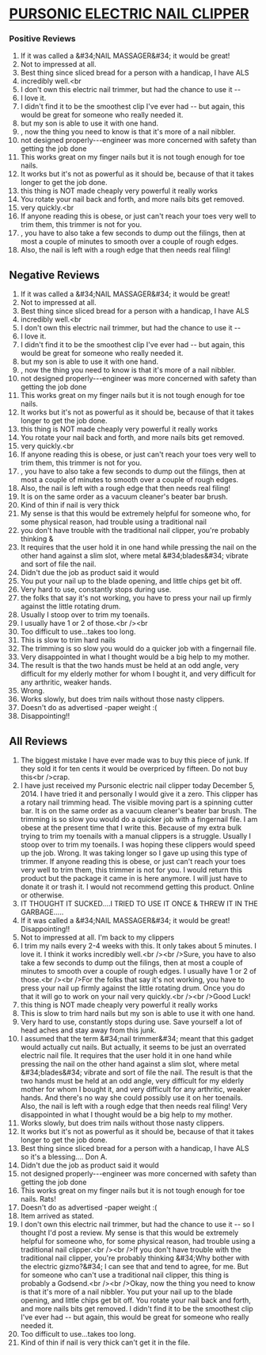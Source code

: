# [PURSONIC ELECTRIC NAIL CLIPPER](https://products.checkmycream.com/products/PURSONIC-ELECTRIC-NAIL-CLIPPER.html)

### Positive Reviews

<ol>
      <li>If it was called a &amp;#34;NAIL MASSAGER&amp;#34; it would be great!  </li>
      <li>Not to impressed at all.</li>
      <li>Best thing since sliced bread for a person with a handicap, I have ALS</li>
      <li>incredibly well.&lt;br</li>
      <li>I don&#x27;t own this electric nail trimmer, but had the chance to use it --</li>
      <li>I love it.</li>
      <li>I didn&#x27;t find it to be the smoothest clip I&#x27;ve ever had -- but again, this would be great for someone who really needed it.</li>
      <li>but my son is able to use it with one hand.</li>
      <li>, now the thing you need to know is that it&#x27;s more of a nail nibbler.</li>
      <li>not designed properly---engineer was more concerned with safety than getting the job done</li>
      <li>This works great on my finger nails but it is not tough enough for toe nails.  </li>
      <li>It works but it&#x27;s not as powerful as it should be, because of that it takes longer to get the job done.</li>
      <li>this thing is NOT made cheaply very powerful it really works</li>
      <li>You rotate your nail back and forth, and more nails bits get removed.</li>
      <li>very quickly.&lt;br</li>
      <li>If anyone reading this is obese, or just can&#x27;t reach your toes very well to trim them, this trimmer is not for you.  </li>
      <li>, you have to also take a few seconds to dump out the filings, then at most a couple of minutes to smooth over a couple of rough edges.</li>
      <li>Also, the nail is left with a rough edge that then needs real filing!  </li>
</ol>


<h2>Negative Reviews</h2>
<ol>
<li> If it was called a &amp;#34;NAIL MASSAGER&amp;#34; it would be great!  </li>
<li> Not to impressed at all.</li>
<li> Best thing since sliced bread for a person with a handicap, I have ALS</li>
<li> incredibly well.&lt;br</li>
<li> I don&#x27;t own this electric nail trimmer, but had the chance to use it --</li>
<li> I love it.</li>
<li> I didn&#x27;t find it to be the smoothest clip I&#x27;ve ever had -- but again, this would be great for someone who really needed it.</li>
<li> but my son is able to use it with one hand.</li>
<li> , now the thing you need to know is that it&#x27;s more of a nail nibbler.</li>
<li> not designed properly---engineer was more concerned with safety than getting the job done</li>
<li> This works great on my finger nails but it is not tough enough for toe nails.  </li>
<li> It works but it&#x27;s not as powerful as it should be, because of that it takes longer to get the job done.</li>
<li> this thing is NOT made cheaply very powerful it really works</li>
<li> You rotate your nail back and forth, and more nails bits get removed.</li>
<li> very quickly.&lt;br</li>
<li> If anyone reading this is obese, or just can&#x27;t reach your toes very well to trim them, this trimmer is not for you.  </li>
<li> , you have to also take a few seconds to dump out the filings, then at most a couple of minutes to smooth over a couple of rough edges.</li>
<li> Also, the nail is left with a rough edge that then needs real filing!  </li>
<li> It is on the same order as a vacuum cleaner&#x27;s beater bar brush.  </li>
<li> Kind of thin if nail is very thick</li>
<li> My sense is that this would be extremely helpful for someone who, for some physical reason, had trouble using a traditional nail</li>
<li> you don&#x27;t have trouble with the traditional nail clipper, you&#x27;re probably thinking &amp;</li>
<li> It requires that the user hold it in one hand while pressing the nail on the other hand against a slim slot, where metal &amp;#34;blades&amp;#34; vibrate and sort of file the nail.  </li>
<li> Didn&#x27;t due the job as product said it would</li>
<li> You put your nail up to the blade opening, and little chips get bit off.</li>
<li> Very hard to use, constantly stops during use.</li>
<li> the folks that say it&#x27;s not working, you have to press your nail up firmly against the little rotating drum.</li>
<li> Usually I stoop over to trim my toenails.  </li>
<li> I usually have 1 or 2 of those.&lt;br /&gt;&lt;br</li>
<li> Too difficult to use...takes too long.</li>
<li> This is slow to trim hard nails</li>
<li> The trimming is so slow you would do a quicker job with a fingernail file.  </li>
<li> Very disappointed in what I thought would be a big help to my mother.</li>
<li> The result is that the two hands must be held at an odd angle, very difficult for my elderly mother for whom I bought it, and very difficult for any arthritic, weaker hands.  </li>
<li> Wrong.  </li>
<li> Works slowly, but does trim nails without those nasty clippers.</li>
<li> Doesn&#x27;t do as advertised -paper weight :(</li>
<li> Disappointing!!</li>
</ol>

<h2>All Reviews</h2>

<ol>
    <li> The biggest mistake I have ever made was to buy this piece of junk. If they sold it for ten cents it would be overpriced by fifteen. Do not buy this&lt;br /&gt;crap.</li>
    <li> I have just received my Pursonic electric nail clipper today December 5, 2014.  I have tried it and personally I would give it a zero.  This clipper has a rotary nail trimming head.  The visible moving part is a spinning cutter bar.  It is on the same order as a vacuum cleaner&#x27;s beater bar brush.  The trimming is so slow you would do a quicker job with a fingernail file.  I am obese at the present time that I write this.  Because of my extra bulk trying to trim my toenails with a manual clippers is a struggle.  Usually I stoop over to trim my toenails.  I was hoping these clippers would speed up the job.  Wrong.  It was taking longer so I gave up using this type of trimmer.  If anyone reading this is obese, or just can&#x27;t reach your toes very well to trim them, this trimmer is not for you.  I would return this product but the package it came in is here anymore.  I will just have to donate it or trash it.  I would not recommend getting this product.  Online or otherwise.</li>
    <li> IT THOUGHT IT SUCKED....I TRIED TO USE IT ONCE &amp; THREW IT IN THE GARBAGE.....</li>
    <li> If it was called a &amp;#34;NAIL MASSAGER&amp;#34; it would be great!  Disappointing!!</li>
    <li> Not to impressed at all. I&#x27;m back to my clippers</li>
    <li> I trim my nails every 2-4 weeks with this. It only takes about 5 minutes. I love it. I think it works incredibly well.&lt;br /&gt;&lt;br /&gt;Sure, you have to also take a few seconds to dump out the filings, then at most a couple of minutes to smooth over a couple of rough edges. I usually have 1 or 2 of those.&lt;br /&gt;&lt;br /&gt;For the folks that say it&#x27;s not working, you have to press your nail up firmly against the little rotating drum. Once you do that it will go to work on your nail very quickly.&lt;br /&gt;&lt;br /&gt;Good Luck!</li>
    <li> this thing is NOT made cheaply very powerful it really works</li>
    <li> This is slow to trim hard nails but my son is able to use it with one hand.</li>
    <li> Very hard to use, constantly stops during use. Save yourself a lot of head aches and stay away from this junk.</li>
    <li> I assumed that the term &amp;#34;nail trimmer&amp;#34; meant that this gadget would actually cut nails.  But actually, it seems to be just an overrated electric nail file.  It requires that the user hold it in one hand while pressing the nail on the other hand against a slim slot, where metal &amp;#34;blades&amp;#34; vibrate and sort of file the nail.  The result is that the two hands must be held at an odd angle, very difficult for my elderly mother for whom I bought it, and very difficult for any arthritic, weaker hands.  And there&#x27;s no way she could possibly use it on her toenails.  Also, the nail is left with a rough edge that then needs real filing!  Very disappointed in what I thought would be a big help to my mother.</li>
    <li> Works slowly, but does trim nails without those nasty clippers.</li>
    <li> It works but it&#x27;s not as powerful as it should be, because of that it takes longer to get the job done.</li>
    <li> Best thing since sliced bread for a person with a handicap, I have ALS so it&#x27;s a blessing.... Don A.</li>
    <li> Didn&#x27;t due the job as product said it would</li>
    <li> not designed properly---engineer was more concerned with safety than getting the job done</li>
    <li> This works great on my finger nails but it is not tough enough for toe nails.  Rats!</li>
    <li> Doesn&#x27;t do as advertised -paper weight :(</li>
    <li> Item arrived as stated.</li>
    <li> I don&#x27;t own this electric nail trimmer, but had the chance to use it -- so I thought I&#x27;d post a review. My sense is that this would be extremely helpful for someone who, for some physical reason, had trouble using a traditional nail clipper.&lt;br /&gt;&lt;br /&gt;If you don&#x27;t have trouble with the traditional nail clipper, you&#x27;re probably thinking &amp;#34;Why bother with the electric gizmo?&amp;#34; I can see that and tend to agree, for me. But for someone who can&#x27;t use a traditional nail clipper, this thing is probably a Godsend.&lt;br /&gt;&lt;br /&gt;Okay, now the thing you need to know is that it&#x27;s more of a nail nibbler. You put your nail up to the blade opening, and little chips get bit off. You rotate your nail back and forth, and more nails bits get removed. I didn&#x27;t find it to be the smoothest clip I&#x27;ve ever had -- but again, this would be great for someone who really needed it.</li>
    <li> Too difficult to use...takes too long.</li>
    <li> Kind of thin if nail is very thick can&#x27;t get it in the file.</li>
</ol>




